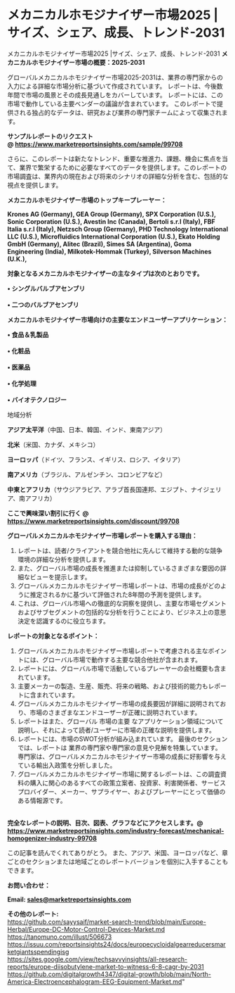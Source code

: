 # メカニカルホモジナイザー市場2025 |サイズ、シェア、成長、トレンド-2031
メカニカルホモジナイザー市場2025 |サイズ、シェア、成長、トレンド-2031
<strong><b>メカニカルホモジナイザー市場の概要：2025-2031</b></strong>

グローバルメカニカルホモジナイザー市場2025-2031は、業界の専門家からの入力による詳細な市場分析に基づいて作成されています。 レポートは、今後数年間で市場の風景とその成長見通しをカバーしています。 レポートには、この市場で動作している主要ベンダーの議論が含まれています。 このレポートで提供される独占的なデータは、研究および業界の専門家チームによって収集されます。

<strong>サンプルレポートのリクエスト @ <a href=https://www.marketreportsinsights.com/sample/99708>https://www.marketreportsinsights.com/sample/99708</a></strong>

さらに、このレポートは新たなトレンド、重要な推進力、課題、機会に焦点を当て、業界で繁栄するために必要なすべてのデータを提供します。このレポートの市場調査は、業界内の現在および将来のシナリオの詳細な分析を含む、包括的な視点を提供します。

<strong>メカニカルホモジナイザー市場のトップキープレーヤー：</strong>

<strong>Krones AG (Germany), GEA Group (Germany), SPX Corporation (U.S.), Sonic Corporation (U.S.), Avestin Inc (Canada), Bertoli s.r.l (Italy), FBF Italia s.r.l (Italy), Netzsch Group (Germany), PHD Technology International LLC (U.S.), Microfluidics International Corporation (U.S.), Ekato Holding GmbH (Germany), Alitec (Brazil), Simes SA (Argentina), Goma Engineering (India), Milkotek-Hommak (Turkey), Silverson Machines (U.K.),</strong>

<strong><b>対象となるメカニカルホモジナイザーの主なタイプは次のとおりです。</b></strong>

<strong>• シングルバルブアセンブリ<br><br>• 二つのバルブアセンブリ</strong>

<strong><b>メカニカルホモジナイザー市場向けの主要なエンドユーザーアプリケーション：</b></strong>

<strong>• 食品＆乳製品<br><br>• 化粧品<br><br>• 医薬品<br><br>• 化学処理<br><br>• バイオテクノロジー</strong>

 地域分析

<strong><b>アジア太平洋</b></strong>（中国、日本、韓国、インド、東南アジア）

<strong><b>北米</b></strong>（米国、カナダ、メキシコ）

<strong><b>ヨーロッパ</b></strong>（ドイツ、フランス、イギリス、ロシア、イタリア）

<strong><b>南アメリカ</b></strong>（ブラジル、アルゼンチン、コロンビアなど）

<strong><b>中東とアフリカ</b></strong>（サウジアラビア、アラブ首長国連邦、エジプト、ナイジェリア、南アフリカ）

<strong>ここで興味深い割引に行く @ <a href=https://www.marketreportsinsights.com/discount/99708>https://www.marketreportsinsights.com/discount/99708</a></strong>

<strong><b>グローバルメカニカルホモジナイザー市場レポートを購入する理由：</b></strong>
<ol>
  <li>レポートは、読者/クライアントを競合他社に先んじて維持する動的な競争環境の詳細な分析を提供します。</li>
  <li>また、グローバル市場の成長を推進または抑制しているさまざまな要因の詳細なビューを提示します。</li>
  <li>グローバルメカニカルホモジナイザー市場レポートは、市場の成長がどのように推定されるかに基づいて評価された8年間の予測を提供します。</li>
  <li>これは、グローバル市場への徹底的な洞察を提供し、主要な市場セグメントおよびサブセグメントの包括的な分析を行うことにより、ビジネス上の意思決定を認識するのに役立ちます。</li>
</ol>
<strong><b>レポートの対象となるポイント：</b></strong>
<ol>
  <li>グローバルメカニカルホモジナイザー市場レポートで考慮される主なポイントには、グローバル市場で動作する主要な競合他社が含まれます。</li>
  <li>レポートには、グローバル市場で活動しているプレーヤーの会社概要も含まれています。</li>
  <li>主要メーカーの製造、生産、販売、将来の戦略、および技術的能力もレポートに含まれています。</li>
  <li>グローバルメカニカルホモジナイザー市場の成長要因が詳細に説明されており、市場のさまざまなエンドユーザーが正確に説明されています。</li>
  <li>レポートはまた、グローバル 市場の主要 なアプリケーション領域について説明し、それによって読者/ユーザーに市場の正確な説明を提供します。</li>
  <li>レポートには、市場のSWOT分析が組み込まれています。 最後のセクションでは、レポートは 業界の専門家や専門家の意見や見解を特集しています。 専門家は、グローバルメカニカルホモジナイザー市場の成長に好影響を与えている輸出入政策を分析しました。</li>
  <li>グローバルメカニカルホモジナイザー市場に関するレポートは、この調査資料の購入に関心のあるすべての政策立案者、投資家、利害関係者、サービスプロバイダー、メーカー、サプライヤー、およびプレーヤーにとって価値のある情報源です。</li>
</ol><br>
<strong>完全なレポートの説明、目次、図表、グラフなどにアクセスします。@ <a href=https://www.marketreportsinsights.com/industry-forecast/mechanical-homogenizer-industry-99708>https://www.marketreportsinsights.com/industry-forecast/mechanical-homogenizer-industry-99708</a></strong>

この記事を読んでくれてありがとう。 また、アジア、米国、ヨーロッパなど、章ごとのセクションまたは地域ごとのレポートバージョンを個別に入手することもできます。

<strong><b>お問い合わせ：</b></strong>

<strong>Email: </strong><a href=mailto:sales@marketreportsinsights.com><strong>sales@marketreportsinsights.com</strong></a>

<strong>その他のレポート:</strong>
<br>
<a href=https://github.com/sayysaif/market-search-trend/blob/main/Europe-Herbal/Europe-DC-Motor-Control-Devices-Market.md>https://github.com/sayysaif/market-search-trend/blob/main/Europe-Herbal/Europe-DC-Motor-Control-Devices-Market.md</a>
<br>
<a href=https://tanomuno.com/illust/506673>https://tanomuno.com/illust/506673</a>
<br>
<a href=https://issuu.com/reportsinsights24/docs/europecycloidalgearreducersmarketgiantsspendingisg>https://issuu.com/reportsinsights24/docs/europecycloidalgearreducersmarketgiantsspendingisg</a>
<br>
<a href=https://sites.google.com/view/techsavvyinsights/all-research-reports/europe-diisobutylene-market-to-witness-6-8-cagr-by-2031>https://sites.google.com/view/techsavvyinsights/all-research-reports/europe-diisobutylene-market-to-witness-6-8-cagr-by-2031</a>
<br>
<a href=https://github.com/digitalgrowth4347/digital-growth/blob/main/North-America-Electroencephalogram-EEG-Equipment-Market.md>https://github.com/digitalgrowth4347/digital-growth/blob/main/North-America-Electroencephalogram-EEG-Equipment-Market.md</a>"
